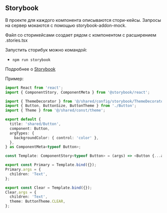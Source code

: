## Storybook

В проекте для каждого компонента описываются стори-кейсы.
Запросы на сервер мокаются с помощью storybook-addon-mock.

Файл со сторикейсами создает рядом с компонентом с расширением .stories.tsx

Запустить сторибук можно командой:

- `npm run storybook`

Подробнее о [Storybook](/docs/storybook.md)

Пример:

```typescript jsx
import React from 'react';
import { ComponentStory, ComponentMeta } from '@storybook/react';

import { ThemeDecorator } from '@/shared/config/storybook/ThemeDecorator/ThemeDecorator';
import { Button, ButtonSize, ButtonTheme } from './Button';
import { Theme } from '@/shared/const/theme';

export default {
  title: 'shared/Button',
  component: Button,
  argTypes: {
    backgroundColor: { control: 'color' },
  },
} as ComponentMeta<typeof Button>;

const Template: ComponentStory<typeof Button> = (args) => <Button {...args} />;

export const Primary = Template.bind({});
Primary.args = {
  children: 'Text',
};

export const Clear = Template.bind({});
Clear.args = {
  children: 'Text',
  theme: ButtonTheme.CLEAR,
};
```
